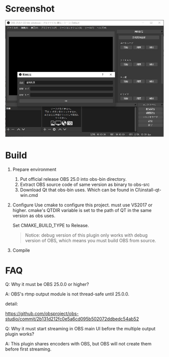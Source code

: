 # Screenshot

![screenshot](./screenshot.jpg)

# Build

1. Prepare environment
   1. Put official release OBS 25.0 into obs-bin directory. 
   2. Extract OBS source code of same version as binary to obs-src
   3. Download Qt that obs-bin uses. Which can be found in CI\install-qt-win.cmd

2. Configure
   Use cmake to configure this project. must use VS2017 or higher. 
   cmake's QTDIR variable is set to the path of QT in the same version as obs uses. 
   
   Set CMAKE_BUILD_TYPE to Release. 

   > Notice: debug version of this plugin only works with debug version of OBS, which means you must build OBS from source.

3. Compile


# FAQ

Q: Why it must be OBS 25.0.0 or higher?

A: OBS's rtmp output module is not thread-safe until 25.0.0. 

detail: 

https://github.com/obsproject/obs-studio/commit/2b131d212fc0e5a6cd095b502072ddbedc54ab52 


Q: Why it must start streaming in OBS main UI before the multiple output plugin works?

A: This plugin shares encoders with OBS, but OBS will not create them before first streaming.
